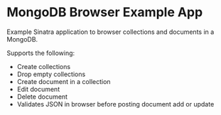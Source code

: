 # MongoDB Browser Example App

Example Sinatra application to browser collections and documents in a MongoDB.

Supports the following:

* Create collections
* Drop empty collections
* Create document in a collection
* Edit document 
* Delete document
* Validates JSON in browser before posting document add or update

